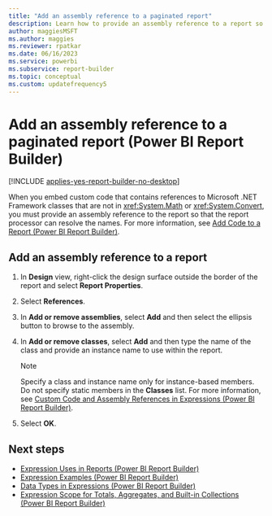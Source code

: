 ```yaml
---
title: "Add an assembly reference to a paginated report"
description: Learn how to provide an assembly reference to a report so that the report processor can resolve names in Report Builder.
author: maggiesMSFT
ms.author: maggies
ms.reviewer: rpatkar
ms.date: 06/16/2023
ms.service: powerbi
ms.subservice: report-builder
ms.topic: conceptual
ms.custom: updatefrequency5
---
```

# Add an assembly reference to a paginated report (Power BI Report Builder)

[!INCLUDE [applies-yes-report-builder-no-desktop](../../includes/applies-yes-report-builder-no-desktop.md)]

  When you embed custom code that contains references to Microsoft .NET Framework classes that are not in <xref:System.Math> or <xref:System.Convert>, you must provide an assembly reference to the report so that the report processor can resolve the names. For more information, see [Add Code to a Report (Power BI Report Builder)](./add-code-to-a-report.md).

## Add an assembly reference to a report

1. In **Design** view, right-click the design surface outside the border of the report and select **Report Properties**.

1. Select **References**.

1. In **Add or remove assemblies**, select **Add** and then select the ellipsis button to browse to the assembly.

1. In **Add or remove classes**, select **Add** and then type the name of the class and provide an instance name to use within the report.

    > [!NOTE]  
    >  Specify a class and instance name only for instance-based members. Do not specify static members in the **Classes** list. For more information, see [Custom Code and Assembly References in Expressions (Power BI Report Builder)](./custom-code-and-assembly-references-in-expressions.md).

1. Select **OK**.

## Next steps

- [Expression Uses in Reports (Power BI Report Builder)](./expression-uses-reports-report-builder.md)
- [Expression Examples (Power BI Report Builder)](./report-builder-expression-examples.md)
- [Data Types in Expressions (Power BI Report Builder)](./data-types-expressions-report-builder.md)
- [Expression Scope for Totals, Aggregates, and Built-in Collections (Power BI Report Builder)](./expression-scope-for-totals-aggregates-and-built-in-collections.md)
